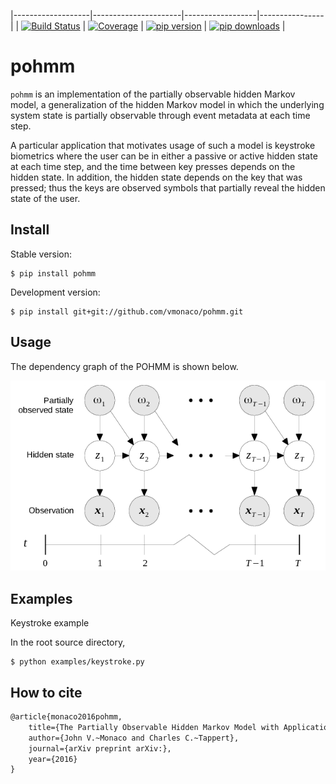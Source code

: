 |-------------------|----------------------|------------------|----------------|
| [![Build Status](https://api.travis-ci.org/vmonaco/pohmm.png?branch=master)](https://travis-ci.org/vmonaco/pohmm) | [![Coverage](https://coveralls.io/repos/vmonaco/pohmm/badge.svg?branch=master&service=github)](https://coveralls.io/github/vmonaco/pohmm?branch=master) | [![pip version](https://img.shields.io/pypi/v/pohmm.svg)](https://pypi.python.org/pypi/pohmm) | [![pip downloads](https://img.shields.io/pypi/dm/pohmm.svg)](https://pypi.python.org/pypi/pohmm) |

# pohmm 

``pohmm`` is an implementation of the partially observable hidden Markov model, a generalization of the hidden Markov model in which the underlying system state is partially observable through event metadata at each time step.

A particular application that motivates usage of such a model is keystroke biometrics where the user can be in either a passive or active hidden state at each time step, and the time between key presses depends on the hidden state. In addition, the hidden state depends on the key that was pressed; thus the keys are observed symbols that partially reveal the hidden state of the user.

## Install

Stable version:

    $ pip install pohmm

Development version:

    $ pip install git+git://github.com/vmonaco/pohmm.git

## Usage

The dependency graph of the POHMM is shown below.

![POHMM structure](figures/pohmm-structure.png)

## Examples

Keystroke example

In the root source directory,

    $ python examples/keystroke.py

## How to cite

```xml
@article{monaco2016pohmm, 
    title={The Partially Observable Hidden Markov Model with Application to Keystroke Biometrics},
    author={John V.~Monaco and Charles C.~Tappert},
    journal={arXiv preprint arXiv:},
    year={2016}
}
```